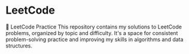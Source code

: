 # LeetCode
📘 LeetCode Practice This repository contains my solutions to LeetCode problems, organized by topic and difficulty. It's a space for consistent problem-solving practice and improving my skills in algorithms and data structures.
